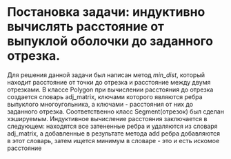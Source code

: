 # Постановка задачи: индуктивно вычислять расстояние от выпуклой оболочки до заданного отрезка.
Для решения данной задачи был написан метод *min_dist*, который находит расстояние от точки до отрезка и расстояние между двумя отрезками.
В классе Polygon при вычислении расстояния до отрезка создается словарь adj_matrix, ключами которого являются ребра выпуклого многоугольника, а ключами - расстояния от них до заданного отрезка. Соответственно класс Segment(отрезок) был сделан хэшируемым.
Индуктивное вычисление расстояния заключается в следующем: находятся все затененные ребра и удаляются из словаря adj_matrix, а добавленные в результате метода add ребра добавляются в этот словарь, затем ищется минимум в словаре - это и есть искомое расстояние
